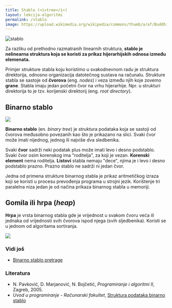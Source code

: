 ```yaml
---
title: Stablo (<i>tree</i>)
layout: lekcija-algoritmi
permalink: /stablo
image: https://upload.wikimedia.org/wikipedia/commons/thumb/a/af/Buddhisme.jpg/503px-Buddhisme.jpg
---
```


![stablo]({{page.image}})

Za razliku od prethodno razmatranih linearnih struktura, **stablo je nelinearna struktura koja se koristi za prikaz hijerarhijskih odnosa između elemenata.**

Primjer strukture stabla koju koristimo u svakodnevnom radu je struktura direktorija, odnosno organizacija datotečnog sustava na računalu. Strukture stabla se sastoje od **čvorova** (eng. *nodes*) i veza između njih koje zovemo **grane**. Stabla imaju jedan početni čvor na vrhu hijerarhije. Npr. u strukturi direktorija to je tzv. korijenski direktorij (eng. *root directory*).

## Binarno stablo

![](https://www.tutorialspoint.com/data_structures_algorithms/images/binary_tree.jpg)

**Binarno stablo** (en. *binary tree*) je struktura podataka koja se sastoji od čvorova međusobno povezanih kao što je prikazano na slici. Svaki čvor može imati nijednog, jednog ili najviše dva sledbenika.

Svaki **čvor** sadrži neki podatak plus može imati levo i desno podstablo. Svaki čvor osim korenskog ima "roditelja", za koji je vezan. **Korenski element** nema roditelja. **Listovi** stabla nemaju "dece", njima je i levo i desno podstablo prazno. Prazno stablo ne sadrži ni jedan čvor.

Jedna od primena strukture binarnog stabla je prikaz aritmetičkog izraza koji se koristi u procesu prevođenja programa u strojni jezik. Korištenje tri paralelna niza jedan je od načina prikaza binarnog stabla u memoriji.

## Gomila ili hrpa (*heap*)

**Hrpa** je vrsta binarnog stabla gde je vrijednost u svakom čvoru veća ili jednaka od vrijednosti svih čvorova ispod njega (svih sljedbenika). Koristi se u jednom od algoritama sortiranja. 

![](https://upload.wikimedia.org/wikipedia/commons/thumb/3/38/Max-Heap.svg/500px-Max-Heap.svg.png)

### Vidi još

- [Binarno stablo pretrage](/binarno-stablo-pretrage)

### Literatura

- N. Pavković, D. Marjanović, N. Bojčetić, *Programiranje i algoritmi II*, Zagreb, 2005.
- *Uvod u programiranje - Računarski fakultet*, [Struktura podataka binarno stablo](https://petlja.org/BubbleBee/r/lekcije/uvod-u-programiranje/nedelja_12)
